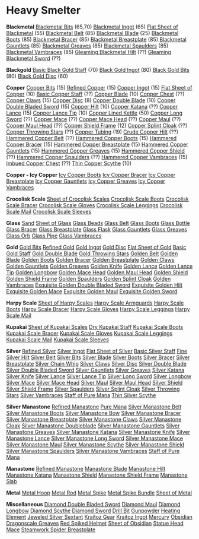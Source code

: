<!-- TITLE: Smithing -->
<!-- SUBTITLE: The refinement of ores, metals, and glasses -->

# Heavy Smelter
**Blackmetal**
[Blackmetal Bits](blackmetal-bits) (65,70)
[Blackmetal Ingot](blackmetal-ingot) (65)
[Flat Sheet of Blackmetal](flat-sheet-of-blackmetal) (55)
[Blackmetal Belt](blackmetal-belt) (85)
[Blackmetal Blade](blackmetal-blade) (25)
[Blackmetal Boots](blackmetal-boots) (85)
[Blackmetal Bracer](blackmetal-bracer) (85)
[Blackmetal Breastplate](blackmetal-breastplate) (85)
[Blackmetal Gauntlets](blackmetal-gauntlets) (85)
[Blackmetal Greaves](blackmetal-greaves) (85)
[Blackmetal Spaulders](blackmetal-spaulders) (85)
[Blackmetal Vambraces](blackmetal-vambraces) (85)
[Gleaming Blackmetal Hilt](gleaming-blackmetal-hilt) (??)
[Gleaming Blackmetal Sword](gleaming-blackmetal-sword) (??)

**Blackgold**
[Basic Black Gold Staff](basic-black-gold-staff) (70)
[Black Gold Ingot](black-gold-ingot) (80)
[Black Gold Bits](black-gold-bits) (80)
[Black Gold Disc](black-gold-disc) (60)

**Copper**
[Copper Bits](copper-bits) (15)
[Refined Copper](refined-copper) (15)
[Copper Ingot](copper-ingot) (15)
[Flat Sheet of Copper](flat-sheet-of-copper) (10)
[Basic Copper Staff](basic-copper-staff) (??)
[Copper Blade](copper-blade) (10)
[Copper Chest](copper-chest) (??)
[Copper Claws](copper-claws) (15)
[Copper Disc](copper-disc) (8)
[Copper Double Blade](copper-double-blade) (10)
[Copper Double Bladed Sword](copper-double-bladed-sword) (15)
[Copper Hilt](copper-hilt) (10)
[Copper Katana](copper-katana) (??)
[Copper Lance](copper-lance) (15)
[Copper Lance Tip](copper-lance-tip) (10)
[Copper Lined Kettle](copper-lined-kettle) (50)
[Copper Long Sword](copper-long-sword) (??)
[Copper Mace](copper-mace) (??)
[Copper Mace Head](copper-mace-head) (??)
[Copper Maul](copper-maul) (??)
[Copper Maul Head](copper-maul-head) (??)
[Copper Shield Frame](copper-shield-frame) (12)
[Copper Splint Cloak](copper-splint-cloak) (??)
[Copper Throwing Stars](copper-throwing-stars) (??)
[Copper Tubing](copper-tubing) (19)
[Crude Copper Hilt](crude-copper-hilt) (??)
[Hammered Copper Belt](hammered-copper-belt) (??)
[Hammered Copper Boots](hammered-copper-boots) (15)
[Hammered Copper Bracer](hammered-copper-bracer) (15)
[Hammered Copper Breastplate](hammered-copper-breastplate) (15)
[Hammered Copper Gauntlets](hammered-copper-gauntlets) (15)
[Hammered Copper Greaves](hammered-copper-greaves) (15)
[Hammered Copper Shield](hammered-copper-shield) (??)
[Hammered Copper Spaulders](hammered-copper-spaulders) (??)
[Hammered Copper Vambraces](hammered-copper-vambraces) (15)
[Imbued Copper Chest](imbued-copper-chest) (??)
[Thin Copper Scythe](thin-copper-scythe) (10)

**Copper - Icy Copper**
[Icy Copper Boots](icy-copper-boots)
[Icy Copper Bracer](icy-copper-bracer)
[Icy Copper Breastplate](icy-copper-breastplate)
[Icy Copper Gauntlets](icy-copper-gauntlets)
[Icy Copper Greaves](icy-copper-greaves)
[Icy Copper Vambraces](icy-copper-vambraces)

**Crocolisk Scale**
[Sheet of Crocolisk Scales](sheet-of-crocolisk-scales)
[Crocolisk Scale Boots](crocolisk-scale-boots)
[Crocolisk Scale Bracer](crocolisk-scale-bracer)
[Crocolisk Scale Gloves](crocolisk-scale-gloves)
[Crocolisk Scale Leggings](crocolisk-scale-leggings)
[Crocolisk Scale Mail](crocolisk-scale-mail)
[Crocolisk Scale Sleeves](crocolisk-scale-sleeves)

**Glass**
[Sand](sand)
[Sheet of Glass](sheet-of-glass)
[Glass Beads](glass-beads)
[Glass Belt](glass-belt)
[Glass Boots](glass-boots)
[Glass Bottle](glass-bottle)
[Glass Bracer](glass-bracer)
[Glass Breastplate](glass-breastplate)
[Glass Flask](glass-flask)
[Glass Gauntlets](glass-gauntlets)
[Glass Greaves](glass-greaves)
[Glass Orb](glass-orb)
[Glass Pipe](glass-pipe)
[Glass Vambraces](glass-vambraces)

**Gold**
[Gold Bits](gold-bits)
[Refined Gold](refined-gold)
[Gold Ingot](gold-ingot)
[Gold Disc](gold-disc)
[Flat Sheet of Gold](flat-sheet-of-gold)
[Basic Gold Staff](basic-gold-staff)
[Gold Double Blade](gold-double-blade)
[Gold Throwing Stars](gold-throwing-stars)
[Golden Belt](golden-belt)
[Golden Blade](golden-blade)
[Golden Boots](golden-boots)
[Golden Bracer](golden-bracer)
[Golden Breastplate](golden-breastplate)
[Golden Claws](golden-claws)
[Golden Gauntlets](golden-gauntlets)
[Golden Greaves](golden-greaves)
[Golden Knife](golden-knife)
[Golden Lance](golden-lance)
[Golden Lance Tip](golden-lance-tip)
[Golden Longbow](golden-longbow)
[Golden Mace Head](golden-mace-head)
[Golden Maul Head](golden-maul-head)
[Golden Shield](golden-shield)
[Golden Shield Frame](golden-shield-frame)
[Golden Spaulders](golden-spaulders)
[Golden Splint Cloak](golden-splint-cloak)
[Golden Vambraces](golden-vambraces)
[Exquisite Golden Double Bladed Sword](exquisite-golden-double-bladed-sword)
[Exquisite Golden Hilt](exquisite-golden-hilt)
[Exquisite Golden Mace](exquisite-golden-mace)
[Exquisite Golden Maul](exquisite-golden-maul)
[Exquisite Golden Sword](exquisite-golden-sword)

**Harpy Scale**
[Sheet of Harpy Scales](sheet-of-harpy-scales)
[Harpy Scale Armguards](harpy-scale-armguards)
[Harpy Scale Boots](harpy-scale-boots)
[Harpy Scale Bracer](harpy-scale-bracer)
[Harpy Scale Gloves](harpy-scale-gloves)
[Harpy Scale Leggings](harpy-scale-leggings)
[Harpy Scale Mail](harpy-scale-mail)

**Kupakai**
[Sheet of Kupakai Scales](sheet-of-kupakai-scales)
[Dry Kupakai Staff](dry-kupakai-staff)
[Kupakai Scale Boots](kupakai-scale-boots)
[Kupakai Scale Bracer](kupakai-scale-bracer)
[Kupakai Scale Gloves](kupakai-scale-gloves)
[Kupakai Scale Leggings](kupakai-scale-leggings)
[Kupakai Scale Mail](kupakai-scale-mail)
[Kupakai Scale Sleeves](kupakai-scale-sleeves)

**Silver**
[Refined Silver](refined-silver)
[Silver Ingot](silver-ingot)
[Flat Sheet of Silver](flat-sheet-of-silver)
[Basic Silver Staff](basic-silver-staff)
[Fine Silver Hilt](fine-silver-hilt)
[Silver Belt](silver-belt)
[Silver Bits](silver-bits)
[Silver Blade](silver-blade)
[Silver Boots](silver-boots)
[Silver Bracer](silver-bracer)
[Silver Breastplate](silver-breastplate)
[Silver Chain Whip](silver-chain-whip)
[Silver Claws](silver-claws)
[Silver Disc](silver-disc)
[Silver Double Blade](silver-double-blade)
[Silver Double Bladed Sword](silver-double-bladed-sword)
[Silver Gauntlets](silver-gauntlets)
[Silver Greaves](silver-greaves)
[Silver Katana](silver-katana)
[Silver Knife](silver-knife)
[Silver Lance](silver-lance)
[Silver Lance Tip](silver-lance-tip)
[Silver Long Sword](silver-long-sword)
[Silver Longbow](silver-longbow)
[Silver Mace](silver-mace)
[Silver Mace Head](silver-mace-head)
[Silver Maul](silver-maul)
[Silver Maul Head](silver-maul-head)
[Silver Shield](silver-shield)
[Silver Shield Frame](silver-shield-frame)
[Silver Spaulders](silver-spaulders)
[Silver Splint Cloak](silver-splint-cloak)
[Silver Throwing Stars](silver-throwing-stars)
[Silver Vambraces](silver-vambraces)
[Staff of Pure Mana](staff-of-pure-mana)
[Thin Silver Scythe](thin-silver-scythe)

**Silver Manastone**
[Refined Manastone](refined-manastone)
[Pure Mana](pure-mana)
[Silver Manastone Belt](silver-manastone-belt)
[Silver Manastone Boots](silver-manastone-boots)
[Silver Manastone Bow](silver-manastone-bow)
[Silver Manastone Bracer](silver-manastone-bracer)
[Silver Manastone Breastplate](silver-manastone-breastplate)
[Silver Manastone Claws](silver-manastone-claws)
[Silver Manastone Cloak](silver-manastone-cloak)
[Silver Manastone Doubleblade](silver-manastone-doubleblade)
[Silver Manastone Gauntlets](silver-manastone-gauntlets)
[Silver Manastone Greaves](silver-manastone-greaves)
[Silver Manastone Katana](silver-manastone-katana)
[Silver Manastone Knife](silver-manastone-knife)
[Silver Manastone Lance](silver-manastone-lance)
[Silver Manastone Long Sword](silver-manastone-long-sword)
[Silver Manastone Mace](silver-manastone-mace)
[Silver Manastone Maul](silver-manastone-maul)
[Silver Manastone Scythe](silver-manastone-scythe)
[Silver Manastone Shield](silver-manastone-shield)
[Silver Manastone Spaulders](silver-manastone-spaulders)
[Silver Manastone Vambraces](silver-manastone-vambraces)
[Staff of Pure Mana](staff-of-pure-mana)

**Manastone**
[Refined Manastone](refined-manastone)
[Manastone Blade](manastone-blade)
[Manastone Hilt](manastone-hilt)
[Manastone Katana](manastone-katana)
[Manastone Shield](manastone-shield)
[Manastone Shield Frame](manastone-shield-frame)
[Manastone Slab](manastone-slab)

**Metal**
[Metal Hoop](metal-hoop)
[Metal Rod](metal-rod)
[Metal Spike](metal-spike)
[Metal Spike Bundle](metal-spike-bundle)
[Sheet of Metal](sheet-of-metal)

**Miscellaneous**
[Diamond Double Bladed Sword](diamond-double-bladed-sword)
[Diamond Maul](diamond-maul)
[Diamond Longbow](diamond-longbow)
[Diamond Scythe](diamond-scythe)
[Diamond Sword](diamond-sword)
[Drill Bit](drill-bit)
[Gunpowder](gunpowder)
[Heating Element](heating-element)
[Jeweled Silver Sextant](jeweled-silver-sextant)
[Kraitoz Gear](kraitoz-gear)
[Kraitoz Ingot](kraitoz-ingot)
[Mercury](mercury)
[Obsidian Dragonscale Greaves](obsidian-dragonscale-greaves)
[Red Spiked Helmet](red-spiked-helmet)
[Sheet of Obsidian](sheet-of-obsidian)
[Statue Head Mace](statue-head-mace)
[Steamwork Spider Breastplate](steamwork-spider-breastplate)








